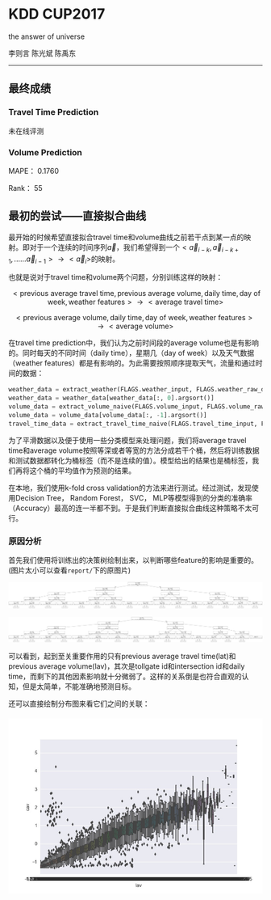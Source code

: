# KDD CUP2017

the answer of universe

李则言 陈光斌 陈禹东

---

## 最终成绩

### Travel Time Prediction

未在线评测

### Volume Prediction

MAPE： 	0.1760

Rank：	55

## 最初的尝试——直接拟合曲线

最开始的时候希望直接拟合travel time和volume曲线之前若干点到某一点的映射。即对于一个连续的时间序列$\vec{a}$，我们希望得到一个$<\vec{a}_{i-k},\vec{a}_{i-k+1},......\vec{a}_{i-1}>\to<\vec{a}_i>$的映射。

也就是说对于travel time和volume两个问题，分别训练这样的映射：

$$
<\text{previous average travel time}, \text{previous average volume}, \text{daily time}, \text{day of week}, \text{weather features}> \to <\text{average travel time}>
$$

$$
<\text{previous average volume}, \text{daily time}, \text{day of week}, \text{weather features}> \to <\text{average volume}>
$$

在travel time prediction中，我们认为之前时间段的average volume也是有影响的。同时每天的不同时间（daily time），星期几（day of week）以及天气数据（weather features）都是有影响的。为此需要按照顺序提取天气，流量和通过时间的数据：

``` python
weather_data = extract_weather(FLAGS.weather_input, FLAGS.weather_raw_data)
weather_data = weather_data[weather_data[:, 0].argsort()]
volume_data = extract_volume_naive(FLAGS.volume_input, FLAGS.volume_raw_data, weather_data)
volume_data = volume_data[volume_data[:, -1].argsort()]
travel_time_data = extract_travel_time_naive(FLAGS.travel_time_input, FLAGS.travel_time_raw_data, volume_data)    
```

为了平滑数据以及便于使用一些分类模型来处理问题，我们将average travel time和average volume按照等深或者等宽的方法分成若干个桶，然后将训练数据和测试数据都转化为桶标签（而不是连续的值）。模型给出的结果也是桶标签，我们再将这个桶的平均值作为预测的结果。

在本地，我们使用k-fold cross validation的方法来进行测试。经过测试，发现使用Decision Tree， Random Forest， SVC， MLP等模型得到的分类的准确率（Accuracy）最高的连一半都不到。于是我们判断直接拟合曲线这种策略不太可行。

### 原因分析

首先我们使用将训练出的决策树绘制出来，以判断哪些feature的影响是重要的。(图片太小可以查看`report/`下的原图片) 

![volume_dt](volume_decision_tree.png)

![travel_time_dt](travel_time_decision_tree.png)

可以看到，起到至关重要作用的只有previous average travel time(lat)和previous average volume(lav)，其次是tollgate id和intersection id和daily time，而剩下的其他因素影响就十分微弱了。这样的关系倒是也符合直观的认知，但是太简单，不能准确地预测目标。

还可以直接绘制分布图来看它们之间的关联：

#### 

![lav_av](last_volume_to_volume.jpg)